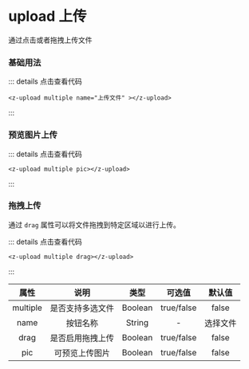 # upload 上传
通过点击或者拖拽上传文件

### 基础用法

<z-upload multiple name="上传文件" ></z-upload>

::: details 点击查看代码
```vue
<z-upload multiple name="上传文件" ></z-upload>
```
:::
### 预览图片上传

<z-upload multiple pic></z-upload>


::: details 点击查看代码
```vue
<z-upload multiple pic></z-upload>

```
:::

### 拖拽上传
通过 `drag` 属性可以将文件拖拽到特定区域以进行上传。

<z-upload multiple drag></z-upload>


::: details 点击查看代码
```vue
<z-upload multiple drag></z-upload>
```
:::



|    属性      |       说明      |     类型       |  可选值               |     默认值     |
|:------------:|:--------------:|:--------------:|:------------------:|:----------------:|
|    multiple      |       是否支持多选文件      |     Boolean       | true/false           |     false     |
|    name      |       按钮名称      |     String       | -          |     选择文件     |
|    drag      |       	是否启用拖拽上传      |     Boolean       | true/false            |     false     |
|    pic      |       可预览上传图片      |     Boolean       |  true/false              |     false     |